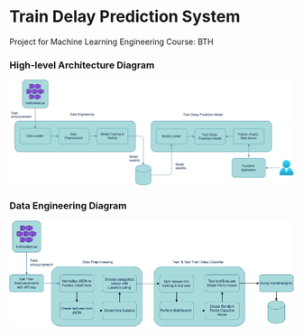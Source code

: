 # Train Delay Prediction System
Project for Machine Learning Engineering Course: BTH

### High-level Architecture Diagram
![plot](./documentation/Architectural-diagram.png)

### Data Engineering Diagram
![plot](./documentation/data-engineering.png)
